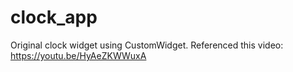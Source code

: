 # clock_app

Original clock widget using CustomWidget. Referenced this video: https://youtu.be/HyAeZKWWuxA
